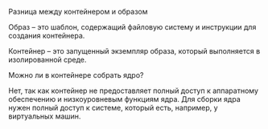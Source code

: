 Разница между контейнером и образом

Образ – это шаблон, содержащий файловую систему и инструкции для создания контейнера.

Контейнер – это запущенный экземпляр образа, который выполняется в изолированной среде.

Можно ли в контейнере собрать ядро?

Нет, так как контейнер не предоставляет полный доступ к аппаратному обеспечению и низкоуровневым функциям ядра. Для сборки ядра нужен полный доступ к системе, который есть, например, у виртуальных машин.
